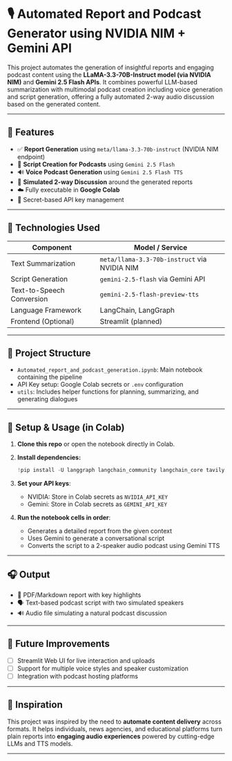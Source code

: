 # 🎙️ Automated Report and Podcast Generator using NVIDIA NIM + Gemini API

This project automates the generation of insightful reports and engaging podcast content using the **LLaMA-3.3-70B-Instruct model (via NVIDIA NIM)** and **Gemini 2.5 Flash APIs**. It combines powerful LLM-based summarization with multimodal podcast creation including voice generation and script generation, offering a fully automated 2-way audio discussion based on the generated content.

---

## 🚀 Features

- ✅ **Report Generation** using `meta/llama-3.3-70b-instruct` (NVIDIA NIM endpoint)
- 🧠 **Script Creation for Podcasts** using `Gemini 2.5 Flash`
- 🔊 **Voice Podcast Generation** using `Gemini 2.5 Flash TTS`
- 💬 **Simulated 2-way Discussion** around the generated reports
- ☁️ Fully executable in **Google Colab**
- 🔐 Secret-based API key management

---

## 🧰 Technologies Used

| Component                  | Model / Service                    |
|---------------------------|-------------------------------------|
| Text Summarization        | `meta/llama-3.3-70b-instruct` via NVIDIA NIM |
| Script Generation         | `gemini-2.5-flash` via Gemini API   |
| Text-to-Speech Conversion | `gemini-2.5-flash-preview-tts`      |
| Language Framework        | LangChain, LangGraph                |
| Frontend (Optional)       | Streamlit (planned)                 |

---

## 📁 Project Structure

- `Automated_report_and_podcast_generation.ipynb`: Main notebook containing the pipeline
- API Key setup: Google Colab secrets or `.env` configuration
- `utils`: Includes helper functions for planning, summarizing, and generating dialogues

---

## 🔑 Setup & Usage (in Colab)

1. **Clone this repo** or open the notebook directly in Colab.
2. **Install dependencies:**

    ```python
    !pip install -U langgraph langchain_community langchain_core tavily-python langchain_nvidia_ai_endpoints
    ```

3. **Set your API keys**:
   - NVIDIA: Store in Colab secrets as `NVIDIA_API_KEY`
   - Gemini: Store in Colab secrets as `GEMINI_API_KEY`

4. **Run the notebook cells in order**:
   - Generates a detailed report from the given context
   - Uses Gemini to generate a conversational script
   - Converts the script to a 2-speaker audio podcast using Gemini TTS

---

## 🎧 Output

- 📄 PDF/Markdown report with key highlights
- 🗣️ Text-based podcast script with two simulated speakers
- 🔊 Audio file simulating a natural podcast discussion

---

## 📌 Future Improvements

- [ ] Streamlit Web UI for live interaction and uploads
- [ ] Support for multiple voice styles and speaker customization
- [ ] Integration with podcast hosting platforms

---

## 🧠 Inspiration

This project was inspired by the need to **automate content delivery** across formats. It helps individuals, news agencies, and educational platforms turn plain reports into **engaging audio experiences** powered by cutting-edge LLMs and TTS models.

---
